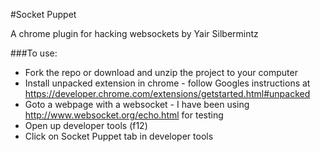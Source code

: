 #Socket Puppet

A chrome plugin for hacking websockets by Yair Silbermintz



###To use:
- Fork the repo or download and unzip the project to your computer
- Install unpacked extension in chrome - follow Googles instructions at https://developer.chrome.com/extensions/getstarted.html#unpacked
- Goto a webpage with a websocket - I have been using http://www.websocket.org/echo.html for testing
- Open up developer tools (f12)
- Click on Socket Puppet tab in developer tools
